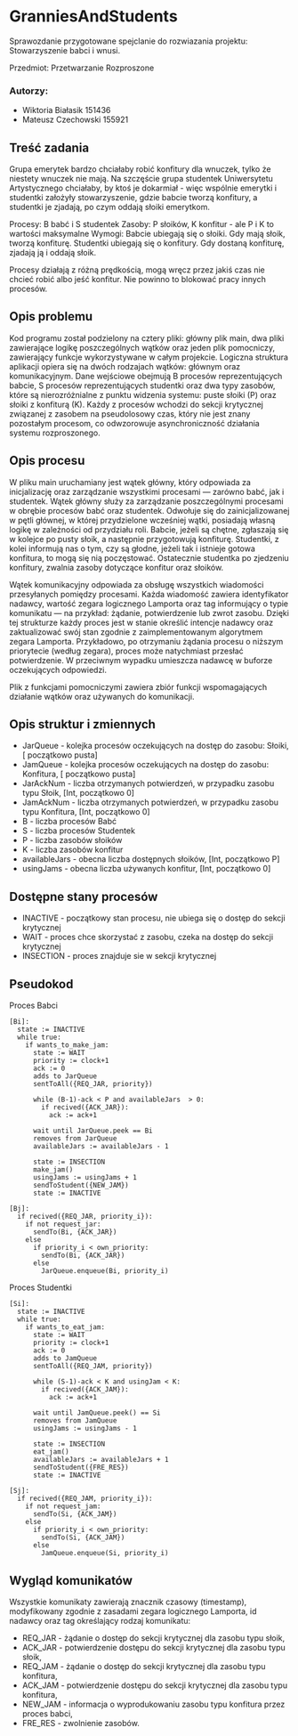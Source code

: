 # GranniesAndStudents
Sprawozdanie przygotowane spejclanie do rozwiazania projektu: Stowarzyszenie babci i wnusi. 

Przedmiot: Przetwarzanie Rozproszone

### Autorzy:
- Wiktoria Białasik 151436
- Mateusz Czechowski 155921

## Treść zadania
Grupa emerytek bardzo chciałaby robić konfitury dla wnuczek, tylko że niestety wnuczek nie mają. Na szczęście grupa studentek Uniwersytetu Artystycznego chciałaby, by ktoś je dokarmiał - więc wspólnie emerytki i studentki założyły stowarzyszenie, gdzie babcie tworzą konfitury, a studentki je zjadają, po czym oddają słoiki emerytkom. 

Procesy: B babć i S studentek 
Zasoby: P słoików, K konfitur - ale P i K to wartości maksymalne 
Wymogi: Babcie ubiegają się o słoiki. Gdy mają słoik, tworzą konfiturę. Studentki ubiegają się o konfitury. Gdy dostaną konfiturę, zjadają ją i oddają słoik. 

Procesy działają z różną prędkością, mogą wręcz przez jakiś czas nie chcieć robić albo jeść konfitur. Nie powinno to blokować pracy innych procesów.

## Opis problemu
Kod programu został podzielony na cztery pliki: główny plik main, dwa pliki zawierające logikę poszczególnych wątków oraz jeden plik pomocniczy, zawierający funkcje wykorzystywane w całym projekcie. Logiczna struktura aplikacji opiera się na dwóch rodzajach wątków: głównym oraz komunikacyjnym. Dane wejściowe obejmują B procesów reprezentujących babcie, S procesów reprezentujących studentki oraz dwa typy zasobów, które są nierozróżnialne z punktu widzenia systemu: puste słoiki (P) oraz słoiki z konfiturą (K). Każdy z procesów wchodzi do sekcji krytycznej związanej z zasobem na pseudolosowy czas, który nie jest znany pozostałym procesom, co odwzorowuje asynchroniczność działania systemu rozproszonego.

## Opis procesu
W pliku main uruchamiany jest wątek główny, który odpowiada za inicjalizację oraz zarządzanie wszystkimi procesami — zarówno babć, jak i studentek. 
Wątek główny służy za zarządzanie poszczególnymi procesami w obrębie procesów babć oraz studentek. Odwołuje się do zainicjalizowanej w pętli głównej, w której przydzielone wcześniej wątki, posiadają własną logikę w zależności od przydziału roli. Babcie, jeżeli są chętne, zgłaszają się w kolejce po pusty słoik, a następnie przygotowują konfiturę. Studentki, z kolei informują nas o tym, czy są głodne, jeżeli tak i istnieje gotowa konfitura, to mogą się nią poczęstować. Ostatecznie studentka po zjedzeniu konfitury, zwalnia zasoby dotyczące konfitur oraz słoików. 

Wątek komunikacyjny odpowiada za obsługę wszystkich wiadomości przesyłanych pomiędzy procesami. Każda wiadomość zawiera identyfikator nadawcy, wartość zegara logicznego Lamporta oraz tag informujący o typie komunikatu — na przykład: żądanie, potwierdzenie lub zwrot zasobu. Dzięki tej strukturze każdy proces jest w stanie określić intencje nadawcy oraz zaktualizować swój stan zgodnie z zaimplementowanym algorytmem zegara Lamporta. Przykładowo, po otrzymaniu żądania procesu o niższym priorytecie (według zegara), proces może natychmiast przesłać potwierdzenie. W przeciwnym wypadku umieszcza nadawcę w buforze oczekujących odpowiedzi. 

Plik z funkcjami pomocniczymi zawiera zbiór funkcji wspomagających działanie wątków oraz używanych do komunikacji.

## Opis struktur i zmiennych 
- JarQueue - kolejka procesów oczekujących na dostęp do zasobu: Słoiki, [<Queue> początkowo pusta]
- JamQueue - kolejka procesów oczekujących na dostęp do zasobu: Konfitura, [<Queue> początkowo pusta]
- JarAckNum - liczba otrzymanych potwierdzeń, w przypadku zasobu typu Słoik, [Int, początkowo 0]
- JamAckNum - liczba otrzymanych potwierdzeń, w przypadku zasobu typu Konfitura, [Int, początkowo 0] 
- B - liczba procesów Babć
- S - liczba procesów Studentek
- P - liczba zasobów słoików
- K - liczba zasobów konfitur
- availableJars - obecna liczba dostępnych słoików, [Int, początkowo P]
- usingJams - obecna liczba używanych konfitur, [Int, początkowo 0]

## Dostępne stany procesów
- INACTIVE - początkowy stan procesu, nie ubiega się o dostęp do sekcji krytycznej
- WAIT - proces chce skorzystać z zasobu, czeka na dostęp do sekcji krytycznej
- INSECTION - proces znajduje sie w sekcji krytycznej

## Pseudokod
Proces Babci
```
[Bi]:
  state := INACTIVE
  while true:
    if wants_to_make_jam: 
      state := WAIT
      priority := clock+1
      ack := 0
      adds to JarQueue
      sentToAll({REQ_JAR, priority})

      while (B-1)-ack < P and availableJars  > 0:
        if recived({ACK_JAR}):
          ack := ack+1

      wait until JarQueue.peek == Bi
      removes from JarQueue
      availableJars := availableJars - 1

      state := INSECTION
      make_jam()
      usingJams := usingJams + 1
      sendToStudent({NEW_JAM})
      state := INACTIVE

[Bj]:
  if recived({REQ_JAR, priority_i}):
    if not request_jar:
      sendTo(Bi, {ACK_JAR})
    else
      if priority_i < own_priority:
        sendTo(Bi, {ACK_JAR})
      else
        JarQueue.enqueue(Bi, priority_i)

```

Proces Studentki
```
[Si]:
  state := INACTIVE
  while true:
    if wants_to_eat_jam: 
      state := WAIT
      priority := clock+1
      ack := 0
      adds to JamQueue
      sentToAll({REQ_JAM, priority})

      while (S-1)-ack < K and usingJam < K:
        if recived({ACK_JAM}):
          ack := ack+1

      wait until JamQueue.peek() == Si
      removes from JamQueue
      usingJams := usingJams - 1

      state := INSECTION
      eat_jam()
      availableJars := availableJars + 1
      sendToStudent({FRE_RES})
      state := INACTIVE

[Sj]:
  if recived({REQ_JAM, priority_i}):
    if not request_jam:
      sendTo(Si, {ACK_JAM})
    else
      if priority_i < own_priority:
        sendTo(Si, {ACK_JAM})
      else
        JamQueue.enqueue(Si, priority_i)
```

## Wygląd komunikatów
Wszystkie komunikaty zawierają znacznik czasowy (timestamp), modyfikowany zgodnie z zasadami zegara logicznego Lamporta, id nadawcy oraz tag określający rodzaj komunikatu:
- REQ_JAR - żądanie o dostęp do sekcji krytycznej dla zasobu typu słoik,
- ACK_JAR - potwierdzenie dostępu do sekcji krytycznej dla zasobu typu słoik,
- REQ_JAM - żądanie o dostęp do sekcji krytycznej dla zasobu typu konfitura,
- ACK_JAM - potwierdzenie dostępu do sekcji krytycznej dla zasobu typu konfitura,
- NEW_JAM - informacja o wyprodukowaniu zasobu typu konfitura przez proces babci,
- FRE_RES - zwolnienie zasobów. 

